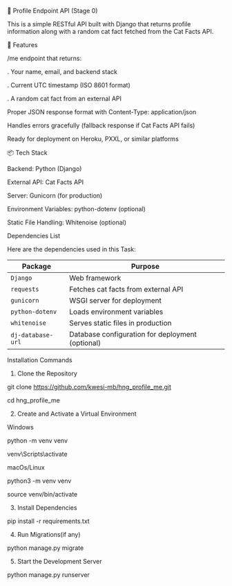 🧠 Profile Endpoint API (Stage 0)

This is a simple RESTful API built with Django that returns profile information along with a random cat fact fetched from the Cat Facts API.

🚀 Features

/me endpoint that returns:

  . Your name, email, and backend stack

  . Current UTC timestamp (ISO 8601 format)

  . A random cat fact from an external API

Proper JSON response format with Content-Type: application/json

Handles errors gracefully (fallback response if Cat Facts API fails)

Ready for deployment on Heroku, PXXL, or similar platforms

📦 Tech Stack

Backend: Python (Django)

External API: Cat Facts API

Server: Gunicorn (for production)

Environment Variables: python-dotenv (optional)

Static File Handling: Whitenoise (optional)


Dependencies List 

Here are the dependencies used in this Task:

| Package           | Purpose                                          |
| ----------------- | ------------------------------------------------ |
| `Django`          | Web framework                                    |
| `requests`        | Fetches cat facts from external API              |
| `gunicorn`        | WSGI server for deployment                       |
| `python-dotenv`   | Loads environment variables                      |
| `whitenoise`      | Serves static files in production                |
| `dj-database-url` | Database configuration for deployment (optional) |


Installation Commands

1. Clone the Repository

git clone https://github.com/kwesi-mb/hng_profile_me.git

cd hng_profile_me

2. Create and Activate a Virtual Environment

Windows

python -m venv venv

venv\Scripts\activate

macOs/Linux

python3 -m venv venv

source venv/bin/activate

3. Install Dependencies

pip install -r requirements.txt

4. Run Migrations(if any)

python manage.py migrate

5. Start the Development Server

python manage.py runserver




